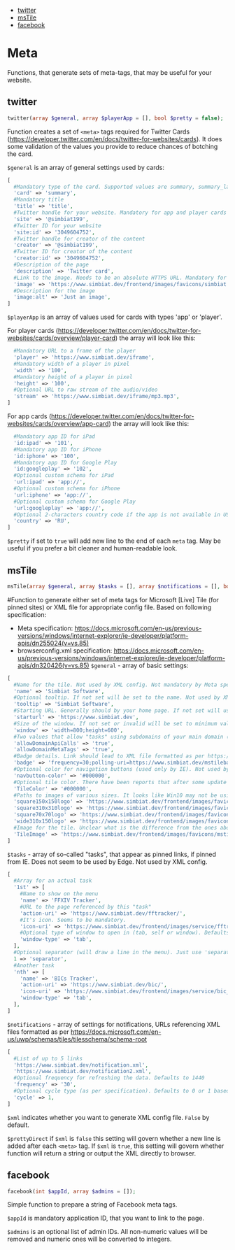 - [twitter](#twitter)
- [msTile](#mstile)
- [facebook](#facebook)

# Meta
Functions, that generate sets of meta-tags, that may be useful for your website.

## twitter
```php
twitter(array $general, array $playerApp = [], bool $pretty = false);
```
Function creates a set of `<meta>` tags required for Twitter Cards (https://developer.twitter.com/en/docs/twitter-for-websites/cards). It does some validation of the values you provide to reduce chances of botching the card.

`$general` is an array of general settings used by cards:
```php
[
  #Mandatory type of the card. Supported values are summary, summary_large_image, app, player
  'card' => 'summary',
  #Mandatory title
  'title' => 'title',
  #Twitter handle for your website. Mandatory for app and player cards
  'site' => '@simbiat199',
  #Twitter ID for your website
  'site:id' => '3049604752',
  #Twitter handle for creator of the content
  'creator' => '@simbiat199',
  #Twitter ID for creator of the content
  'creator:id' => '3049604752',
  #Description of the page
  'description' => 'Twitter card',
  #Link to the image. Needs to be an absolute HTTPS URL. Mandatory for player cards
  'image' => 'https://www.simbiat.dev/frontend/images/favicons/simbiat.png',
  #Description for the image
  'image:alt' => 'Just an image',
]
```
`$playerApp` is an array of values used for cards with types 'app' or 'player'.

For player cards (https://developer.twitter.com/en/docs/twitter-for-websites/cards/overview/player-card) the array will look like this:
```php
  #Mandatory URL to a frame of the player
  'player' => 'https://www.simbiat.dev/iframe',
  #Mandatory width of a player in pixel
  'width' => '100',
  #Mandatory height of a player in pixel
  'height' => '100',
  #Optional URL to raw stream of the audio/video
  'stream' => 'https://www.simbiat.dev/iframe/mp3.mp3',
]
```
For app cards (https://developer.twitter.com/en/docs/twitter-for-websites/cards/overview/app-card) the array will look like this:
```php
  #Mandatory app ID for iPad
  'id:ipad' => '101',
  #Mandatory app ID for iPhone
  'id:iphone' => '100',
  #Mandatory app ID for Google Play
  'id:googleplay' => '102',
  #Optional custom schema for iPad
  'url:ipad' => 'app://',
  #Optional custom schema for iPhone
  'url:iphone' => 'app://',
  #Optional custom schema for Google Play
  'url:googleplay' => 'app://',
  #Optional 2-characters country code if the app is not available in US (for Apple products)
  'country' => 'RU',
]
```
`$pretty` if set to `true` will add new line to the end of each `meta` tag. May be useful if you prefer a bit cleaner and human-readable look.

## msTile
```php
msTile(array $general, array $tasks = [], array $notifications = [], bool $xml = false, bool $prettyDirect = true);
```
#Function to generate either set of meta tags for Microsoft [Live] Tile (for pinned sites) or XML file for appropriate config file. Based on following specification:
- Meta specification: https://docs.microsoft.com/en-us/previous-versions/windows/internet-explorer/ie-developer/platform-apis/dn255024(v=vs.85)
- browserconfig.xml specification: https://docs.microsoft.com/en-us/previous-versions/windows/internet-explorer/ie-developer/platform-apis/dn320426(v=vs.85)
`$general` - array of basic settings:
```php
[
  #Name for the tile. Not used by XML config. Not mandatory by Meta specification, but mandatory in this function to provide you with proper control (other wise tile takes tile of current page)
  'name' => 'Simbiat Software',
  #Optional tooltip. If not set will be set to the name. Not used by XML config.
  'tooltip' => 'Simbiat Software',
  #Starting URL. Generally should by your home page. If not set will use values of the address the value is being requested from. Not used by XML config.
  'starturl' => 'https://www.simbiat.dev',
  #Size of the window. If not set or invalid will be set to minimum values of 800x600. Not used by XML config.
  'window' => 'width=800;height=600',
  #Two values that allow "tasks" using subdomains of your main domain (starturl). Unclear what the difference is. Defaults to true. Not used by XML config.
  'allowDomainApiCalls' => 'true',
  'allowDomainMetaTags' => 'true',
  #Badge details. Link should lead to XML file formatted as per https://docs.microsoft.com/en-us/uwp/schemas/tiles/badgeschema/schema-root
  'badge' => 'frequency=30;polling-uri=https://www.simbiat.dev/mstilebadge.xml',
  #Optional color for navigation buttons (used only by IE). Not used by XML config.
  'navbutton-color' => '#000000',
  #Optional tile color. There have been reports that after some update Win10 disregards it.
  'TileColor' => '#000000',
  #Paths to images of various sizes. It looks like Win10 may not be using them, instead relying on other icons referenced in you your code (`<link>` elements, `webmanifest` file) or there may be some condition to utilize them.
  'square150x150logo' => 'https://www.simbiat.dev/frontend/images/favicons/mstile-150x150.png',
  'square310x310logo' => 'https://www.simbiat.dev/frontend/images/favicons/mstile-310x310.png',
  'square70x70logo' => 'https://www.simbiat.dev/frontend/images/favicons/mstile-70x70.png',
  'wide310x150logo' => 'https://www.simbiat.dev/frontend/images/favicons/mstile-310x150.png',
  #Image for the tile. Unclear what is the difference from the ones above, especially, since specification states, that 150x150 is recommended. Yet somewhere long ago I had encountered a different recommendation for this image: 144x144.
  'TileImage' => 'https://www.simbiat.dev/frontend/images/favicons/mstile-144x144.png',
]
```
`$tasks` - array of so-called "tasks", that appear as pinned links, if pinned from IE. Does not seem to be used by Edge. Not used by XML config.
```php
[
  #Array for an actual task
  '1st' => [
    #Name to show on the menu
    'name' => 'FFXIV Tracker',
    #URL to the page referenced by this "task"
    'action-uri' => 'https://www.simbiat.dev/fftracker/',
    #It's icon. Seems to be mandatory.
    'icon-uri' => 'https://www.simbiat.dev/frontend/images/service/fftracker_icon.png',
    #Optional type of window to open in (tab, self or window). Defaults to tab.
    'window-type' => 'tab',
  ],
  #Optional separator (will draw a line in the menu). Just use 'separator' string.
  1 => 'separator',
  #Another task
  'nth' => [
    'name' => 'BICs Tracker',
    'action-uri' => 'https://www.simbiat.dev/bic/',
    'icon-uri' => 'https://www.simbiat.dev/frontend/images/service/bic_icon.png',
    'window-type' => 'tab',
  ],
]
```
`$notifications` - array of settings for notifications, URLs referencing XML files formatted as per https://docs.microsoft.com/en-us/uwp/schemas/tiles/tilesschema/schema-root
```php
[
  #List of up to 5 links
  'https://www.simbiat.dev/notification.xml',
  'https://www.simbiat.dev/notification2.xml',
  #Optional frequency for refreshing the data. Defaults to 1440
  'frequency' => '30',
  #Optional cycle type (as per specification). Defaults to 0 or 1 based on number of links
  'cycle' => 1,
]
```
`$xml` indicates whether you want to generate XML config file. `False` by default.

`$prettyDirect` if `$xml` is `false` this setting will govern whether a new line is added after each `<meta>` tag. If `$xml` is `true`, this setting will govern whether function will return a string or output the XML directly to browser.

## facebook
```php
facebook(int $appId, array $admins = []);
```
Simple function to prepare a string of Facebook meta tags.

`$appId` is mandatory application ID, that you want to link to the page.

`$admins` is an optional list of admin IDs. All non-numeric values will be removed and numeric ones will be converted to integers.
